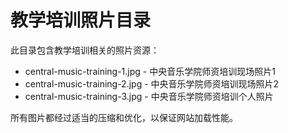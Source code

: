 # 教学培训照片目录

此目录包含教学培训相关的照片资源：

- central-music-training-1.jpg - 中央音乐学院师资培训现场照片1
- central-music-training-2.jpg - 中央音乐学院师资培训现场照片2
- central-music-training-3.jpg - 中央音乐学院师资培训个人照片

所有图片都经过适当的压缩和优化，以保证网站加载性能。